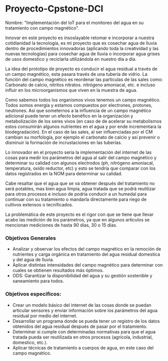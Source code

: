 # Proyecto-Cpstone-DCI
Nombre: "Implementación del IoT para el monitoreo del agua en su tratamiento con campo magnético".

Innovar en este proyecto es insoslayable retomar e incorporar a nuestra cotidianidad la tecnología, es mi proyecto que es cosechar agua de lluvia dentro de procedimientos innovadoras (aplicando toda la creatividad y las nuevas tecnologías) para cosechar agua de lluvia o incorporar agua grises de usos domestico y reciclarla utilizándola en nuestro día a día.

La idea del prototipo de proyecto es conducir el agua residual a través de un campo magnético, esta pasara  través de una tubería de vidrio. La función del campo magnético es reordenar las partículas de las sales  como: Carbonato de calcio, nitritos nitratos. nitrógeno amoniacal, etc. e incluso influir en los microorganismos que viven en la muestra de agua.

Como sabemos todos los organismos vivos tenemos un campo magnético. Todos somos energía y estamos compuestos por electrones, protones, neutrones. Así que someternos a la influencia de un campo magnético adicional puede tener un efecto benéfico en la organización y metabolización de los seres vivos (en caso de de acelerar su metabolismos estos consumirán algunos nutrientes en el agua y por ende incrementara la biodegradación).
En el caso de las sales, al ser influenciadas por el CM cambian su morfología, por ejemplo el carbonato de calcio y así prevenir o disminuir la formación de incrustaciones en las tuberías.

Lo innovador en el proyecto seria la implementación del internet de las cosas para medir los parámetros del agua al salir del campo magnético y determinar su calidad con algunos electrodos (ph, nitrógeno amoniacal, temperatura, oxido reductor, etc) y esto se tendría que comparar con los datos registrados en la NOM para determinar su calidad.

Cabe resaltar que el agua que se va obtener después del tratamiento no será potables, mas bien agua limpia, agua tratada que se podrá reutilizar para otros procesos e incluso de podría conducir a un humedal para continuar con su tratamiento o mandarla directamente para riego de cultivos extensos o tecnificados.

La problemática de este proyecto es el rigor con que se tiene que llevar acabo las medición de los parámetros, ya que en algunos artículos se mencionan mediciones de hasta 90 días, 30 o 15 días.

### Objetivos Generales

- Analizar y observar los efectos del campo magnético en la remoción de nutrientes y carga orgánica en tratamiento del agua residual domestica y del agua de lluvia.
- Aplicar distintas intensidades del campo magnético para determinar con cuales se obtienen resultados más óptimos.
- ODS: Garantizar la disponibilidad del agua y su gestión sostenible y saneamiento para todos.

### Objetivos especificos:

- Crear un modelo básico del internet de las cosas donde se puedan articular sensores y enviar información sobre los parámetros del agua residual por medio del internet.
- Desarrollar un programa donde se pueda tener un registro de los datos obtenidos del agua residual después de pasar por el tratamiento.
- Determinar si cumple con determinadas normativas para que el  agua tratada pueda ser reutilizada en otros procesos (agrícola, industrial, domestico, etc.).
- Aplicar técnicas de tratamiento a cuerpos de agua, en este caso del campo magnético.

